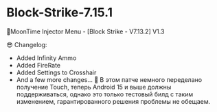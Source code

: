 # Block-Strike-7.15.1

🔺MoonTime Injector Menu - [Block Strike - V7.13.2] V1.3

😎 Changelog:
- Added Infinity Ammo
- Added FireRate
- Added Settings to Crosshair
- And a few more changes...
🔗 В этом патче немного переделано получение Touch, теперь Android 15 и выше должны поддерживаться, однако это только тестовый билд с таким изменением, гарантированного решения проблемы не обещаем.

